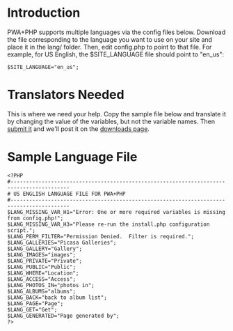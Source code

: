 # Introduction #

PWA+PHP supports multiple languages via the config files below.  Download the file corresponding to the language you want to use on your site and place it in the lang/ folder.  Then, edit config.php to point to that file.  For example, for US English, the $SITE\_LANGUAGE file should point to "en\_us":

`$SITE_LANGUAGE="en_us";`

# Translators Needed #

This is where we need your help.  Copy the sample file below and translate it by changing the value of the variables, but not the variable names. Then [submit it](http://code.google.com/p/pwaplusphp/issues/entry?template=Language%20File%20Submission) and we'll post it on the [downloads page](http://code.google.com/p/pwaplusphp/downloads/list).

# Sample Language File #

```
<?PHP
#-----------------------------------------------------------------------------------------
# US ENGLISH LANGUAGE FILE FOR PWA+PHP
#-----------------------------------------------------------------------------------------
$LANG_MISSING_VAR_H1="Error: One or more required variables is missing from config.php!";
$LANG_MISSING_VAR_H3="Please re-run the install.php configuration script.";
$LANG_PERM_FILTER="Permission Denied.  Filter is required.";
$LANG_GALLERIES="Picasa Galleries";
$LANG_GALLERY="Gallery";
$LANG_IMAGES="images";
$LANG_PRIVATE="Private";
$LANG_PUBLIC="Public";
$LANG_WHERE="Location";
$LANG_ACCESS="Access";
$LANG_PHOTOS_IN="photos in";
$LANG_ALBUMS="albums";
$LANG_BACK="back to album list";
$LANG_PAGE="Page";
$LANG_GET="Get";
$LANG_GENERATED="Page generated by";
?>
```